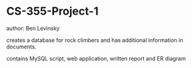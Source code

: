 # CS-355-Project-1
author: Ben Levinsky

creates a database for rock climbers and has additional information in documents.


contains MySQL script, web application, written report and ER diagram
